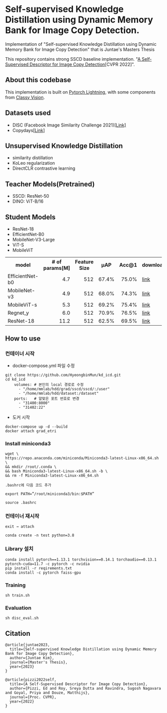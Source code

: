 

# Self-supervised Knowledge Distillation using Dynamic Memory Bank for Image Copy Detection.
Implementation of "Self-supervised Knowledge Distillation using Dynamic Memory Bank for Image Copy Detection" that is Juntae's Masters Thesis 

This repository contains strong SSCD baseline implementation.
"[A Self-Supervised Descriptor for Image Copy Detection](https://cvpr2022.thecvf.com/)[CVPR 2022]".

## About this codebase

This implementation is built on [Pytorch Lightning](https://pytorchlightning.ai/),
with some components from [Classy Vision](https://classyvision.ai/).

## Datasets used
- DISC (Facebook Image Similarity Challenge 2021)[[Link]](https://ai.meta.com/datasets/disc21-dataset/)
- Copydays[[Link]](https://web.archive.org/web/20160414091603/https://lear.inrialpes.fr/~jegou/data.php)

## Unsupervised Knowledge Distillation
- similarity distillation 
- KoLeo regularization
- DirectCLR contrastive learning

## Teacher Models(Pretrained)
- SSCD: ResNet-50
- DINO: ViT-B/16

## Student Models
- ResNet-18
- EfficientNet-B0
- MobileNet-V3-Large
- ViT-S
- MobileViT
<table style="margin: auto">
  <tr>
    <th>model</th>
    <th># of<br />params[M]</th>
    <th>Feature Size</th>
    <th>µAP</th>
    <th>Acc@1</th>
    <th>download</th>
  </tr>
  <tr>
    <td>EfficientNet-b0</td>
    <td align="right">4.7</td>
    <td align="right">512</td>
    <td align="right">67.4%</td>
    <td align="right">75.0%</td>
    <td><a href="">link</a></td>
  </tr>
  <tr>
    <td>MobileNet-v3</td>
    <td align="right">4.9</td>
    <td align="right">512</td>
    <td align="right">68.0%</td>
    <td align="right">74.3%</td>
    <td><a href="">link</a></td>
  </tr>
  <tr>
    <td>MobileViT-s</td>
    <td align="right">5.3</td>
    <td align="right">512</td>
    <td align="right">69.2%</td>
    <td align="right">75.4%</td>
    <td><a href="">link</a></td>
  </tr>
  <tr>
    <td>Regnet_y</td>
    <td align="right">6.0</td>
    <td align="right">512</td>
    <td align="right">70.9%</td>
    <td align="right">76.5%</td>
    <td><a href="">link</a></td>
  </tr>
  <tr>
    <td>ResNet-18</td>
    <td align="right">11.2</td>
    <td align="right">512</td>
    <td align="right">62.5%</td>
    <td align="right">69.5%</td>
    <td><a href="">link</a></td>
  </tr>
</table>

## How to use

### 컨테이너 시작
 - docker-compose.yml 파일 수정
```
git clone https://github.com/HyeongbinMun/kd_icd.git
cd kd_icd
    volumes: # 본인의 local 경로로 수정
      - "/home/mmlab/hdd/grad/sscd/sscd/:/user"
      - "/home/mmlab/hdd/dataset:/dataset"
    ports:   # 알맞은 포트 번호로 변경
      - "31400:8000"
      - "31402:22"
```
 - 도커 시작
```
docker-compose up -d --build
docker attach grad_etri
```

### Install miniconda3
```
wget \
https://repo.anaconda.com/miniconda/Miniconda3-latest-Linux-x86_64.sh \
&& mkdir /root/.conda \
&& bash Miniconda3-latest-Linux-x86_64.sh -b \
&& rm -f Miniconda3-latest-Linux-x86_64.sh

.bashrc에 다음 코드 추가

export PATH=”/root/miniconda3/bin:$PATH”

source .bashrc
```

### 컨테이너 재시작

```
exit → attach

conda create -n test python=3.8
```

### Library 설치
```
conda install pytorch==1.13.1 torchvision==0.14.1 torchaudio==0.13.1 pytorch-cuda=11.7 -c pytorch -c nvidia
pip install -r reqirements.txt
conda install -c pytorch faiss-gpu
```

### Training
```
sh train.sh
```

### Evaluation
```
sh disc_eval.sh
```

## Citation
```
@article{juntae2023,
  title={Self-supervised Knowledge Distillation using Dynamic Memory Bank for Image Copy Detection},
  author={Juntae Kim},
  journal={Master's Thesis},
  year={2023}
}

@article{pizzi2022self,
  title={A Self-Supervised Descriptor for Image Copy Detection},
  author={Pizzi, Ed and Roy, Sreya Dutta and Ravindra, Sugosh Nagavara and Goyal, Priya and Douze, Matthijs},
  journal={Proc. CVPR},
  year={2022}
}
```
